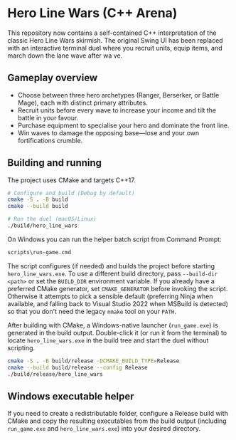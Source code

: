 # Hero Line Wars (C++ Arena)

This repository now contains a self-contained C++ interpretation of the classic Hero Line Wars skirmish. The original Swing UI
has been replaced with an interactive terminal duel where you recruit units, equip items, and march down the lane wave after wa
ve.

## Gameplay overview

- Choose between three hero archetypes (Ranger, Berserker, or Battle Mage), each with distinct primary attributes.
- Recruit units before every wave to increase your income and tilt the battle in your favour.
- Purchase equipment to specialise your hero and dominate the front line.
- Win waves to damage the opposing base—lose and your own fortifications crumble.

## Building and running

The project uses CMake and targets C++17.

```bash
# Configure and build (Debug by default)
cmake -S . -B build
cmake --build build

# Run the duel (macOS/Linux)
./build/hero_line_wars
```

On Windows you can run the helper batch script from Command Prompt:

```cmd
scripts\run-game.cmd
```

The script configures (if needed) and builds the project before starting `hero_line_wars.exe`. To use a different build directory, pass `--build-dir <path>` or set the `BUILD_DIR` environment variable. If you already have a preferred CMake generator, set `CMAKE_GENERATOR` before invoking the script. Otherwise it attempts to pick a sensible default (preferring Ninja when available, and falling back to Visual Studio 2022 when MSBuild is detected) so that you don't need the legacy `nmake` tool on your `PATH`.

After building with CMake, a Windows-native launcher (`run_game.exe`) is generated in the build output. Double-click it (or run it from the terminal) to locate `hero_line_wars.exe` in the build tree and start the duel without scripting.

```bash
cmake -S . -B build/release -DCMAKE_BUILD_TYPE=Release
cmake --build build/release --config Release
./build/release/hero_line_wars
```

## Windows executable helper

If you need to create a redistributable folder, configure a Release build with CMake and copy the resulting executables from the build output (including `run_game.exe` and `hero_line_wars.exe`) into your desired directory.
